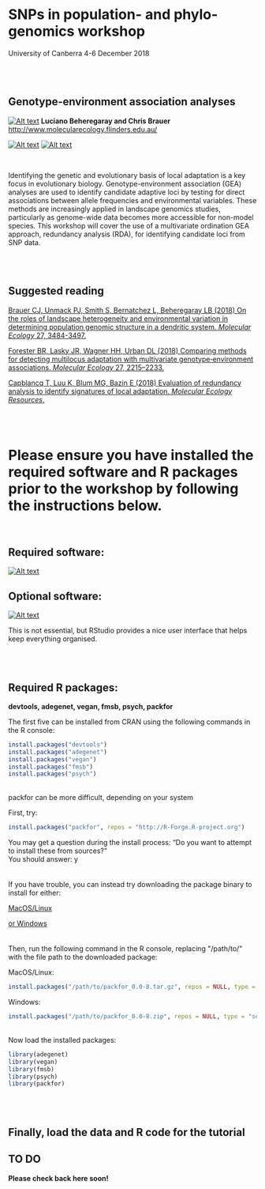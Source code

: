 # SNPs in population- and phylo-genomics workshop
University of Canberra 4-6 December 2018

<br/>
<br/>


## Genotype-environment association analyses
[![Alt text](../master/images/melfu_logo.png)](http://www.molecularecology.flinders.edu.au/)
**Luciano Beheregaray and Chris Brauer**
http://www.molecularecology.flinders.edu.au/

[![Alt text](../working/images/facebook.jpg)](https://www.facebook.com/molecularecologylab/)
[![Alt text](../working/images/twitter.png)](https://twitter.com/pygmyperch)

<br/>

Identifying the genetic and evolutionary basis of local adaptation is a key focus in evolutionary biology. Genotype-environment association (GEA) analyses are used to identify candidate adaptive loci by testing for direct associations between allele frequencies and environmental variables. These methods are increasingly applied in landscape genomics studies, particularly as genome-wide data becomes more accessible for non-model species. This workshop will cover the use of a multivariate ordination GEA approach, redundancy analysis (RDA), for identifying candidate loci from SNP data. 


<br/>
<br/>

## Suggested reading
[Brauer CJ, Unmack PJ, Smith S, Bernatchez L, Beheregaray LB (2018) On the roles of landscape heterogeneity and environmental variation in determining population genomic structure in a dendritic system. *Molecular Ecology* 27, 3484-3497.](../working/docs/Brauer_et_al_2018.pdf)

[Forester BR, Lasky JR, Wagner HH, Urban DL (2018) Comparing methods for detecting multilocus adaptation with multivariate genotype‐environment associations. *Molecular Ecology* 27, 2215–2233.](../working/docs/Forester_et_al_2018.pdf)

[Capblancq T, Luu K, Blum MG, Bazin E (2018) Evaluation of redundancy analysis to identify signatures of local adaptation. *Molecular Ecology Resources*.](../working/docs/Capblancq_et_al_2018.pdf)

<br/>
<br/>

# Please ensure you have installed the required software and R packages prior to the workshop by following the instructions below.

<br/>

## Required software:
[![Alt text](../master/images/R.png)](https://www.r-project.org/)

## Optional software:
[![Alt text](../master/images/RStudio.png)](https://www.rstudio.com/products/rstudio/download/)

This is not essential, but RStudio provides a nice user interface that helps keep everything organised.

<br/>
<br/>


## Required R packages:

**devtools, adegenet, vegan, fmsb, psych, packfor**

The first five can be installed from CRAN using the following commands in the R console:

```r
install.packages("devtools")
install.packages("adegenet")
install.packages("vegan")
install.packages("fmsb")
install.packages("psych")

```
\
packfor can be more difficult, depending on your system

First, try:

```r
install.packages("packfor", repos = "http://R-Forge.R-project.org")

```
You may get a question during the install process:
“Do you want to attempt to install these from sources?”
\
You should answer: y
\
\
\
If you have trouble, you can instead try downloading the package binary to install for either:


[MacOS/Linux](http://download.r-forge.r-project.org/src/contrib/packfor_0.0-8.tar.gz)


[or Windows](http://download.r-forge.r-project.org/bin/windows/contrib/3.3/packfor_0.0-8.zip)
\
\
\
Then, run the following command in the R console, replacing "/path/to/" with the file path to the downloaded package:

MacOS/Linux:
```r
install.packages("/path/to/packfor_0.0-8.tar.gz", repos = NULL, type = "source")

```

Windows:
```r
install.packages("/path/to/packfor_0.0-8.zip", repos = NULL, type = "source")

```

\
Now load the installed packages:
```r
library(adegenet)
library(vegan)
library(fmsb)
library(psych)
library(packfor)

```
<br/>
<br/>

## Finally, load the data and R code for the tutorial

## TO DO

**Please check back here soon!**















